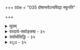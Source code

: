 +++
title = "035 दोषाभावेऽप्यविद्या स्फुरति"

+++
<details><summary>मूलम्</summary>

दोषाभावेऽप्यविद्या स्फुरति यदि ततः किं न विश्वं तथा स्यात् सा चान्यां कल्पितां चेदभिलषति तथा साऽपि चेत्यव्यवस्था ।  
नापेक्षा चेदनादेरकलुषधिषणागोचरत्वात् सती स्यात् ब्रह्मैवास्यास्तु दोषो यदि न तु विरमेद्ब्रह्मणो नित्यभावात् ॥ ३५ ॥
</details>

<details><summary>वरदार्य-सर्वाङ्कषा - ३५</summary>

अविद्यायाः कल्पनानुपपत्तिं प्रदर्शयति - दोषेत्यादि । **दोषाभावेऽपि** = अतिरिक्तस्य दोषस्याभावेऽपि, **अविद्या** = मिथ्याभूता अविद्या यदि **स्फुरति** = भासते, **ततः** = तर्हि **विश्वम्** = जगत् तथा क्रिं न **स्यात्** = कुतो न भासेत? तथा चाविद्यासाक्षिभूतं ब्रह्म अविद्यां कल्पयित्वा अविद्यमानं जगत् पश्यति यदि; तर्हि, अविद्याकल्पनं विनैव जगद्धुम एव ब्रह्मणः कुतो न भवेत्; 'तद्धेतोरेव तद्धेतुत्वे मध्ये किं तेन' इति न्यायात् । **तद्धेतोः** =अविद्याकल्पनहेतोः साक्षित्वस्यैव, **तद्धेतुत्वे** = जगद्दर्शनहेतुत्वे, **मध्ये** = जगद्ब्रह्मणोर्मध्ये **तेन** = अविद्यया **किम्** = प्रयोजनम् किम् ? साक्षादेव जगद्भमसंभवात् ॥ 

यदि ब्रह्मव्यतिरिक्तो दोषः आवश्यकः, तर्हि - सा **च** = अविद्या च **अन्याम्** = अविद्याम् कल्पिताम् अभिलषति **चेत्** =अपेक्षते चेत्, सापि **च** = एवं कल्पिता अविद्यापि **तथा** = अन्याम् अविद्याम् अपेक्षेत । **इति** = इंति हेतोः **अनवस्था** = अविद्यापरंपरानवस्था स्यात् । अनादेः अविद्यायाः **अपेक्षा** = अविद्यान्तरापेक्षा न चेत्, तदा **अकलुषितधिषणागोचरत्वात्** = दोषाजन्यज्ञानविषयत्वात् सा अविद्या **सती** = सत्या स्यात् । तथा चाद्वैतभङ्गः, सत्यद्वयाङ्गीकारात् । अस्तु ब्रह्मण एवाविद्याकल्पकत्वात् दोषपदवाच्यत्वमिति शङ्कते - **अस्याः** = अविद्यायाः ब्रह्मैव **दोषः** = कल्पकः अस्तु इति यदि, तदा ब्रह्मणः **नित्यभावात्** = नित्यत्वात् अविद्यासाक्षित्वमपि नित्यं स्यादिति न तु **विरमेत्** = कदाप्यविद्या न निवर्तेत । तथा चानिर्मोक्षप्रसङ्गः ॥ 



181. 

446 

[ प्रत्यक्षेण भावरूपाज्ञानासिद्धिः ] 

ज्ञातेऽज्ञातेऽप्यभावः खलु दुरवगमस्संविदस्तेन भावः 

स्यादज्ञानं, यदीहाप्यपरिहृतमिदं तद्विरोधादिसाम्यात् । 

‘ब्रह्मैव स्वाविद्यया संसरति, स्वविद्यया च मुच्यते' इति ब्रह्मविवर्तवादसारसंग्रहः । अतोऽविद्यया ब्रह्मण एव भ्रान्त्या जगद्दर्शनम्, वस्तुतः जगतः अभावात् । अविद्यमानस्य दर्शनं हि दोषवशात् । प्रकृते दोषः कः ? इति चेत्, अविद्यैव दोषः । अविद्या सत्या वा, मिथ्या वा? इति प्रश्ने सत्यत्वेऽद्वैतभङ्गात् मिथ्यैवेति ते वदन्ति । तर्हविद्यासाक्षित्वं प्रति दोषान्तरं कारणं वक्तव्यम् । ततश्चानवस्था । यदि कारणमन्तरापि भानम्, तर्हि अविद्यामन्तरापि प्रपञ्चदर्शनं भवतु । अतश्चानिर्मोक्षप्रसङ्गोऽनिवार्यः । तस्मान्मिथ्याभूताविद्याकल्पनानुपपत्तिर्दुष्परिहरा । सर्वं प्रश्नातीताया अविद्याया माहत्म्यादिति चेत्- 

विचारशास्त्रकर्ता स्याद् व्यास उन्मत्त एव ते । गीतोपदेष्टा कृष्णोऽपि भवेदुन्मत्त एव ते । नराणां बुद्धिजीवित्वं शास्त्रे लोकेऽपि संमतम् । विज्ञानात्मा हि जीवः स्यात् ततस्तर्कमपेक्षते ॥ तदर्थं रचितं शास्त्रं ऋषिभिः करुणालुभिः । बुद्धिकश्मलनाशाय निष्ठायै शान्तयेऽपि च ॥ अतोऽनिवार्यमेवैतत् तर्कशाणे परीक्षणम् । प्रमाणानां च सर्वेषां सर्वशङ्कापनुत्तये ॥ ३५ ॥
</details>

<details><summary>सर्वार्थसिद्धिः - ३५</summary>

दोषाभावेऽप्यविद्या स्फुरति यदि ततः किं न विश्वं तथा स्यात्  
सा चान्यां कल्पितां चेदभिलषति तथा साऽपि चेत्यव्यवस्था ।  
नापेक्षा चेदनादेरकलुषधिषणागोचरत्वात् सती स्यात्  
ब्रह्मैवास्यास्तु दोषो यदि न तु विरमेद्ब्रह्मणो नित्यभावात् ॥ ३५ ॥  
अथाविद्यास्वरूपसिद्धिरूपब्रह्मणस्तत्साक्षित्वं दोषनिरपेक्षं तत्सापेक्षं वेति विकल्पे पूर्वानुवादनानिष्टमाह - दोषेति ॥ मिथ्याभूतस्य कस्यचिद् दोषनिरपेक्षप्रकाशत्वे वियदादिप्रपञ्चस्यापि तथात्वं लाघवात् स्वीकार्यमेव । न चासौ प्रपञ्चप्रतिभासहेतुर्दृष्टः, येन लोकसिद्धदोषवन्न त्यज्येतेति भावः । अनुमानं तु निरसिष्यते । उत्तरानुवादेनानवस्थामाह - सेति । अनवस्थापरिहारं शङ्कते - नापेक्षेति । स्वरूपानादेस्तावदविद्याया न कल्पकापेक्षा, प्रवाहानादेर्नानवस्था दोषः स्वकारणातिरिक्तानपेक्षणादिति भावः । पक्षद्वयेऽप्यनिष्टमाह - अकलुषेति । स्वरूपानादिरविद्या निर्दोषया संविदा भाति; अन्यथा अनवस्थानात् । तथा च सत्यत्वं दुस्त्यजम् । अविद्या स्वप्रकाशे स्वकार्यप्रकाशे च स्वयमेव दोष इति मन्यसे, तर्हि सर्वमप्यनिर्वचनीयं दोषान्तरमनपेक्ष्यावभासेत, अविशेषम् । अन्यदनिर्वचनीयं कादाचित्कत्वात् कारणमपेक्षत इति चेत्, किमतः? न हि मृदादयो घटादीनां हेतवोऽपि दोषा इति व्यवह्रियन्ते, न च स्वेष्टमुक्तिहेतोर्दोषत्वं ब्रूषे । भवन्तु ना हेतवो दोषाः । अविद्याप्रवाहवादिभिः पूर्वनिवृत्तावप्युत्तरस्य स्थैर्यमङ्गीकृतम्, चिरप्रकाशश्च । तत्र दोषनिवृत्तावपि सिध्यता प्रकाशेन प्राग्वद्विषयस्य सत्यत्वं प्रसज्येत । सामग्र्यवस्थपूर्वदोषचरमक्षणजनितावुत्तरप्रकाशौ चिरमनुवर्तेते इति चेन्न; विषयस्थैर्येऽपि वृत्तिप्रकाशानामाशुतरविनाशित्वाभ्युपगमात्, सामग्रीसन्तत्या धारावाहिकदृष्टेश्च । न चाध्यासकाल एवाविद्या भाति, पश्चात्तु स्वरूपेणैवावतिष्ठत इति वाच्यम्, संविदधीनस्वसिद्धेस्तस्या अप्रकाशमानक्षणावस्थानायोगात् । ईश्वरस्य भातीति चेन्न; ईश्वरस्य बुद्धेरप्यदोषायत्तप्रकाशत्वे तद्विषयस्य सत्यत्वं सिध्येत्; दोषायत्तत्वे तु तद्दोषप्रकाशो निर्दोषस्य सदोषस्य वेति विकल्पदौःस्थ्यं प्राग्वत् । अथान्यनिरपेक्षं ब्रह्मैवाविद्याप्रकाशप्रयोजको दोष इति शङ्कते - ब्रह्मेति । एवं सति स्वरूपतः प्रवाहतो वाऽनादिरविद्या नोच्छिद्यत इत्याह - त्विति । तत्र निरपेक्षदोषानुवृत्तिं हेतुमाह - ब्रह्मण इति । तत्त्वधीप्रागभावविशिष्टस्य दोषत्वात् तदभावे कथमविद्या भासेतेति चेत्, हन्तैवं प्राप्ताप्राप्तविवेकेन तत्त्वधीप्रागभावस्यैव दोषत्वमायातम्; अलं भावरूपाविद्यादोहलेनेति ॥ ३५ ॥ इत्यविद्यादर्शनानुपपत्तिः ॥
</details>


<details><summary>ಕನ್ನಡ - ३५</summary>

ईग अविद्यॆय आवश्यकतॆयन्नु अल्लगळॆयुत्तारॆ - दोषाभाने s सि अविद्या यदि स्पुरति, ततः विश्वं तथा किं न स्यात् अविद्यॆ मिथ्या भूतवादरू अदन्नु कल्पिसलु मत्तॊन्दु अविद्यॆय आवश्यकतॆयिल्लवॆन्दरॆ, अविद्यॆ मिथैयादरू तनगॆ ताने कल्पकवॆन्दु हेळिदन्तायितु. हागादरॆ मिथॆयाद ई प्रपञ्चवू सह तन्न कल्पनॆ अथवा तोरिकॆगॆ मत्तॊन्दु कारण वन्नु अपेक्षिसदे स्वयं मिथैयागि तोरलि! आद्दरिन्द अविद्या कल्पनॆयू अप्रामाणिकवे आगुत्तदॆ. हीगॆ ऒप्पदिद्दरॆ - सा च अन्यां कल्पितां अभिलष चॆत्, सापि च तथा इति अव्यवस्था मिथैयाद आ अविद्यॆ तन्न तोरिकॆगॆ मत्तॊन्दु अविद्यॆयन्नु अपेक्षिसिदरॆ, अदक्कॆ मत्तॊन्दु 

अविद्यॆय अपेक्षॆ बरुवुदरिन्द अविद्यापरम्परॆयन्नु कॊनॆ इल्लदॆ कल्पि गुत्तदॆ. इदक्के अनवस्थादॊष' ऎन्दु हॆसरु. इदक्कागि मिथैयादरू मत्तॊन्दु अविद्यॆय अपेक्षॆयिल्लवॆन्दरॆ, मिथैयाद जगत्तिन तॊरिकॆय अविद्यॆय अपेक्षॆयिल्लदेने आगबहुदाद्दरिन्द अविद्यॆ अप्रामाणिकवागुत्तदॆ, 

e 

सबेका 

212 

[50136 

नापेक्षा चेदनादेरकलुषधिषणागोचरात् सती स्यात् ब्रह्मवास्यास्तु दोषो यदि न तु विरमेश् ब्रह्मणो नित्यभावात् ॥ 

- 181 - [भावरूपाज्ञान प्रत्यक्ष सिद्धवल्ल] 

ज्ञाते ज्ञातेsप्यभावः खलु दुरवगमस्स०विदस्ते न भावः स्वादज्ञानं यदीहाव्य परिहृतमिदं तद्विरोधादिसाम्यात् । 

अनादेः अपेक्ष न चेत् अविद्यॆ अनादि कालदिन्दलू बरुत्तिरु वुदरिन्द अदर कल्पनॆगॆ मत्तॊन्दु अविद्यॆ बेकागिल्लवॆन्दरे, आकलुषित धिषणागोचरत्वात् सती स्यात् हीगॆ दोषरूप कारणद अपेक्षॆ यिल्लदे अनादिकालदिन्दलू इरुव अविद्यॆ सत्यवे आगबेकागुत्तदॆ. 

अस्याः ब्रह्मव तु यदि दोषः, ब्रह्मणः नित्यभावात् न तु निरमेत् – ब्रह्मदिन्दले अविद्यॆ कल्पितवागुवुदरिन्द ब्रह्मवे अविद्यॆगॆ कारणवाद दॊषवॆनिसिकॊळ्ळुत्तदॆ ऎन्दरॆ, आग ब्रह्म नित्यवाद्द रिन्द अविद्यॆयू नित्यवागि ऎन्दू निवृत्तियागुवन्तिल्ल. आग यारिगू मोक्षवॆम्ब परम पुरुषार्थवन्नु साधिसलु साध्यवे इल्ल ॥ ३५ ॥
</details>



